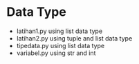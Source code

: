 # Data Type
- latihan1.py using list data type 
- latihan2.py using tuple and list data type 
- tipedata.py using list data type 
- variabel.py using str and int 
